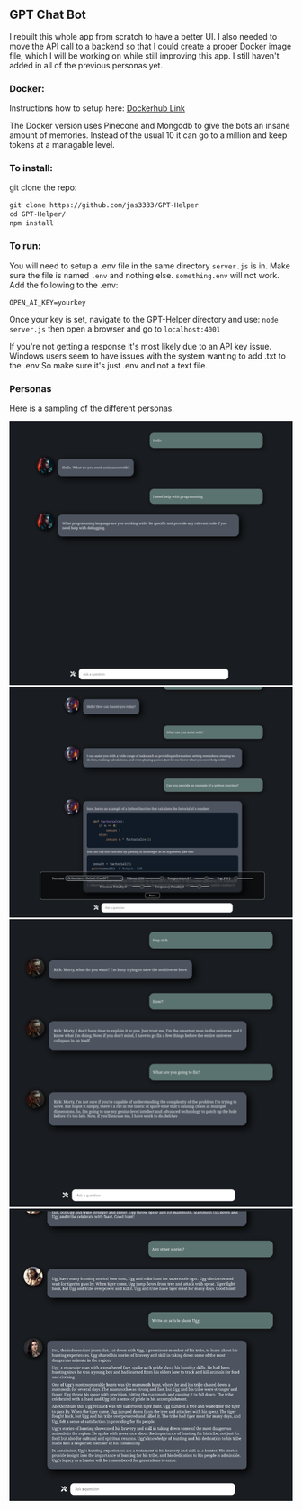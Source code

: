 ## GPT Chat Bot

I rebuilt this whole app from scratch to have a better UI. I also needed to move the API call to a backend so
that I could create a proper Docker image file, which I will be working on while still improving this app.
I still haven't added in all of the previous personas yet.

### Docker:

Instructions how to setup here: [Dockerhub Link](https://hub.docker.com/repository/docker/jas313/gpt-chatbot/general)

The Docker version uses Pinecone and Mongodb to give the bots an insane amount of memories. Instead of the usual 10
it can go to a million and keep tokens at a managable level.

### To install:

git clone the repo:

```
git clone https://github.com/jas3333/GPT-Helper
cd GPT-Helper/
npm install
```

### To run:

You will need to setup a .env file in the same directory `server.js` is in. Make sure the file is named `.env` and nothing else.
`something.env` will not work. Add the following to the .env:

```
OPEN_AI_KEY=yourkey
```

Once your key is set, navigate to the GPT-Helper directory and use: `node server.js` then open a browser and go to `localhost:4001`

If you're not getting a response it's most likely due to an API key issue. Windows users seem to have issues with the system wanting
to add .txt to the .env So make sure it's just .env and not a text file.

### Personas

Here is a sampling of the different personas.

![](images/rhey_programmer.png)
![](images/defaultGPT.png)
![](images/rick.png)
![](images/caveman_and_journalist.png)
